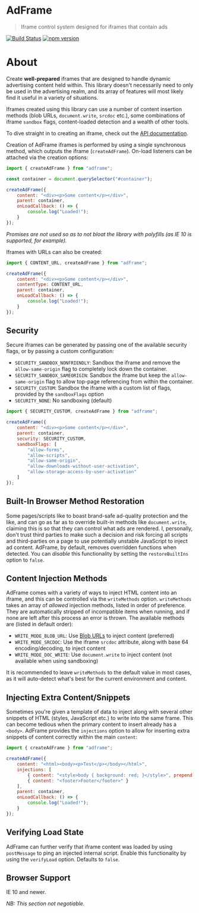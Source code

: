 # AdFrame
> Iframe control system designed for iframes that contain ads

[![Build Status](https://travis-ci.org/perry-mitchell/adframe.svg?branch=master)](https://travis-ci.org/perry-mitchell/adframe) [![npm version](https://badge.fury.io/js/adframe.svg)](https://www.npmjs.com/package/adframe)

# About

Create **well-prepared** iframes that are designed to handle dynamic advertising content held within. This library doesn't necessarily need to only be used in the advertising realm, and its array of features will most likely find it useful in a variety of situations.

Iframes created using this library can use a number of content insertion methods (blob URLs, `document.write`, `srcdoc` etc.), some combinations of iframe `sandbox` flags, content-loaded detection and a wealth of other tools.

To dive straight in to creating an iframe, check out the [API documentation](API.md).

Creation of AdFrame iframes is performed by using a single synchronous method, which outputs the iframe (`createAdFrame`). On-load listeners can be attached via the creation options:

```javascript
import { createAdFrame } from "adframe";

const container = document.querySelector("#container");

createAdFrame({
    content: "<div><p>Some content</p></div>",
    parent: container,
    onLoadCallback: () => {
        console.log("Loaded!");
    }
});
```

_Promises are not used so as to not bloat the library with polyfills (as IE 10 is supported, for example)._

Iframes with URLs can also be created:

```javascript
import { CONTENT_URL, createAdFrame } from "adframe";

createAdFrame({
    content: "<div><p>Some content</p></div>",
    contentType: CONTENT_URL,
    parent: container,
    onLoadCallback: () => {
        console.log("Loaded!");
    }
});
```

## Security

Secure iframes can be generated by passing one of the available security flags, or by passing a custom configuration:

 * `SECURITY_SANDBOX_NONFRIENDLY`: Sandbox the iframe and remove the `allow-same-origin` flag to completely lock down the container.
 * `SECURITY_SANDBOX_SAMEORIGIN`: Sandbox the iframe but keep the `allow-same-origin` flag to allow top-page referencing from within the container.
 * `SECURITY_CUSTOM`: Sandbox the iframe with a custom list of flags, provided by the `sandboxFlags` option
 * `SECURITY_NONE`: No sandboxing (default)

```javascript
import { SECURITY_CUSTOM, createAdFrame } from "adframe";

createAdFrame({
    content: "<div><p>Some content</p></div>",
    parent: container,
    security: SECURITY_CUSTOM,
    sandboxFlags: [
        "allow-forms",
        "allow-scripts",
        "allow-same-origin",
        "allow-downloads-without-user-activation",
        "allow-storage-access-by-user-activation"
    ]
});
```

## Built-In Browser Method Restoration

Some pages/scripts like to boast brand-safe ad-quality protection and the like, and can go as far as to override built-in methods like `document.write`, claiming this is so that they can control what ads are rendered. I, personally, don't trust third parties to make such a decision and risk forcing all scripts and third-parties on a page to use potentially unstable JavaScript to inject ad content. AdFrame, by default, removes overridden functions when detected. You can _disable_ this functionality by setting the `restoreBuiltIns` option to `false`.

## Content Injection Methods

AdFrame comes with a variety of ways to inject HTML content into an iframe, and this can be controlled via the `writeMethods` option. `writeMethods` takes an array of _allowed_ injection methods, listed in order of preference. They are automatically stripped of incompatible items when running, and if none are left after this process an error is thrown. The available methods are (listed in default order):

 * `WRITE_MODE_BLOB_URL`: Use [Blob URLs](http://qnimate.com/an-introduction-to-javascript-blobs-and-file-interface/#Blob_URLs) to inject content (preferred)
 * `WRITE_MODE_SRCDOC`: Use the iframe `srcdoc` attribute, along with base 64 encoding/decoding, to inject content
 * `WRITE_MODE_DOC_WRITE`: Use `document.write` to inject content (not available when using sandboxing)

It is recommended to leave `writeMethods` to the default value in most cases, as it will auto-detect what's best for the current environment and content.

## Injecting Extra Content/Snippets

Sometimes you're given a template of data to inject along with several other snippets of HTML (styles, JavaScript etc.) to write into the same frame. This can become tedious when the primary content to insert already has a `<body>`. AdFrame provides the `injections` option to allow for inserting extra snippets of content correctly within the main `content`:

```javascript
import { createAdFrame } from "adframe";

createAdFrame({
    content: "<html><body><p>Test</p></body></html>",
    injections: [
        { content: "<style>body { background: red; }</style>", prepend: true },
        { content: "<footer>Footer</footer>" }
    ],
    parent: container,
    onLoadCallback: () => {
        console.log("Loaded!");
    }
});
```

## Verifying Load State

AdFrame can further verify that iframe content was loaded by using `postMessage` to ping an injected internal script. Enable this functionality by using the `verifyLoad` option. Defaults to `false`.

## Browser Support

IE 10 and newer.

_NB: This section not negotiable._
